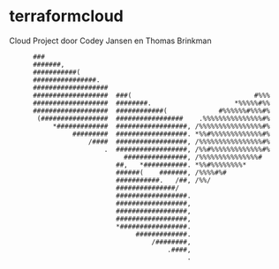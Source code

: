 # terraformcloud
Cloud Project door Codey Jansen en Thomas Brinkman
                                                                                
                                                                                
          ###                                                                   
          #######,                                                              
          ###########(                                                          
          ################.                                                     
          ###################                                                   
          ###################  ###(                               #%%%          
          ###################  ########.                     *%%%%%#%%          
          ###################  ############(             #%%%%%%#%%%#%          
           (#################  #################    .%%%%%%%%%%%%%%%#%          
               *#############  ##################, /%%%%%%%%%%%%%%%%#%          
                    #########  ##################. *%%#%%%%%%%%%%%%%#%          
                        /####  ##################, /%%%%%%%%%%%%%%%%#%          
                            .  ##################, /%%#%%%%%%%%%%%%%#%          
                                 ################, /%%%%%%%%%%%%%%%#            
                               ##,   *###########. *%%#%%%%%%%%*                
                               ######(    #######, /%%%%#%#                     
                               ###########.   /##, /%%/                         
                               ###############/                                 
                               ##################.                              
                               ##################,                              
                               ##################,                              
                               ##################,                              
                               *#################.                              
                                    #############.                              
                                        /########,                              
                                            .####,                              
                                                 .                              
                                                                              
